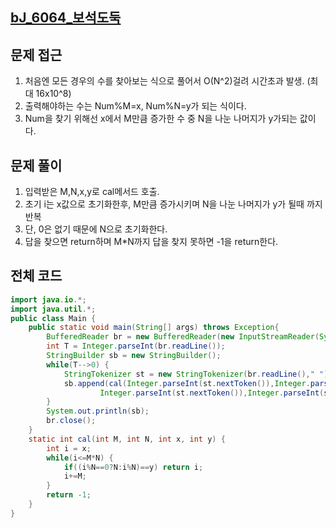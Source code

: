 ## [bJ_6064_보석도둑](https://www.acmicpc.net/problem/6064)

## 문제 접근
1. 처음엔 모든 경우의 수를 찾아보는 식으로 풀어서 O(N^2)걸려 시간초과 발생. (최대 16x10^8)
2. 출력해야하는 수는 Num%M=x, Num%N=y가 되는 식이다.
3. Num을 찾기 위해선 x에서 M만큼 증가한 수 중 N을 나눈 나머지가 y가되는 값이다.

## 문제 풀이
1. 입력받은 M,N,x,y로 cal메서드 호출.
2. 초기 i는 x값으로 초기화한후, M만큼 증가시키며 N을 나눈 나머지가 y가 될때 까지 반복
3. 단, 0은 없기 때문에 N으로 초기화한다.
4. 답을 찾으면 return하며 M*N까지 답을 찾지 못하면 -1을 return한다.

## 전체 코드

```java
import java.io.*;
import java.util.*;
public class Main {
    public static void main(String[] args) throws Exception{
        BufferedReader br = new BufferedReader(new InputStreamReader(System.in));
        int T = Integer.parseInt(br.readLine());
        StringBuilder sb = new StringBuilder();
        while(T-->0) {
            StringTokenizer st = new StringTokenizer(br.readLine()," ");
            sb.append(cal(Integer.parseInt(st.nextToken()),Integer.parseInt(st.nextToken()),
                    Integer.parseInt(st.nextToken()),Integer.parseInt(st.nextToken()))).append('\n');
        }
        System.out.println(sb);
        br.close();
    }
    static int cal(int M, int N, int x, int y) {
        int i = x;
        while(i<=M*N) {
            if((i%N==0?N:i%N)==y) return i;
            i+=M;
        }
        return -1;
    }
}
```
